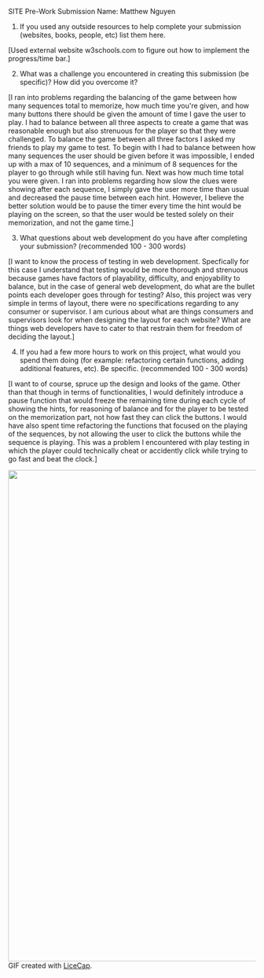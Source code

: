 SITE Pre-Work Submission
Name: Matthew Nguyen

1. If you used any outside resources to help complete your submission (websites, books, people, etc) list them here.
 
[Used external website w3schools.com to figure out how to implement the progress/time bar.]

2. What was a challenge you encountered in creating this submission (be specific)? How did you overcome it? 

[I ran into problems regarding the balancing of the game between how many sequences total to memorize, how much time you're given, and how 
many buttons there should be given the amount of time I gave the user to play. I had to balance between all three aspects to create a game
that was reasonable enough but also strenuous for the player so that they were challenged. To balance the game between all three factors I asked my
friends to play my game to test. To begin with I had to balance between how many sequences the user should be given before it was impossible,
I ended up with a max of 10 sequences, and a minimum of 8 sequences for the player to go through while still having fun. Next was how much time
total you were given. I ran into problems regarding how slow the clues were showing after each sequence, I simply gave the user more time than
usual and decreased the pause time between each hint. However, I believe the better solution would be to pause the timer every time the hint
would be playing on the screen, so that the user would be tested solely on their memorization, and not the game time.]

3. What questions about web development do you have after completing your submission? (recommended 100 - 300 words) 

[I want to know the process of testing in web development. Specfically for this case I understand that testing would be more thorough and 
strenuous because games have factors of playability, difficulty, and enjoyability to balance, but in the case of general web development, do
what are the bullet points each developer goes through for testing? Also, this project was very simple in terms of layout, there were no
specifications regarding to any consumer or supervisor. I am curious about what are things consumers and supervisors look for when designing 
the layout for each website? What are things web developers have to cater to that restrain them for freedom of deciding the layout.]

4. If you had a few more hours to work on this project, what would you spend them doing (for example: refactoring certain functions, adding additional features, etc). Be specific. (recommended 100 - 300 words) 

[I want to of course, spruce up the design and looks of the game. Other than that though in terms of functionalities, I would definitely introduce
a pause function that would freeze the remaining time during each cycle of showing the hints, for reasoning of balance and for the player to be
tested on the memorization part, not how fast they can click the buttons. I would have also spent time refactoring the functions that focused
on the playing of the sequences, by not allowing the user to click the buttons while the sequence is playing. This was a problem I encountered
with play testing in which the player could technically cheat or accidently click while trying to go fast and beat the clock.]

<img src="https://cdn.glitch.com/544ada7a-657a-4668-851f-9cd393da40b9%2FgameWalkthrough.gif?v=1614393207642" width=1000><br>
GIF created with [LiceCap](http://www.cockos.com/licecap/).
